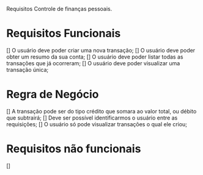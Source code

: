 Requisitos Controle de finanças pessoais.

# Requisitos Funcionais

[] O usuário deve poder criar uma nova transação;
[] O usuário deve poder obter um resumo da sua conta;
[] O usuário deve poder listar todas as transações que já ocorreram;
[] O usuário deve poder visualizar uma transação única;

# Regra de Negócio

[] A transação pode ser do tipo crédito que somara ao valor total, ou débito que subtrairá;
[] Deve ser possível identificarmos o usuário entre as requisições;
[] O usuário só pode visualizar transações o qual ele criou;

# Requisitos não funcionais

[] 

